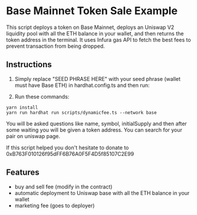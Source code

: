 # Base Mainnet Token Sale Example

This script deploys a token on Base Mainnet, deploys an Uniswap V2 liquidity pool with all the ETH balance in your wallet, and then returns the token address in the terminal. It uses Infura gas API to fetch the best fees to prevent transaction from being dropped.

## Instructions

1. Simply replace "SEED PHRASE HERE" with your seed phrase (wallet must have Base ETH) in hardhat.config.ts and then run:


2. Run these commands:
```shell
yarn install
yarn run hardhat run scripts/dynamicfee.ts --network base
```

You will be asked questions like name, symbol, initialSupply and then after some waiting you will be given a token address. You can search for your pair on uniswap page.

If this script helped you don't hesitate to donate to 0xB763F010126f95dFF6B76A0F5F4D5f85107C2E99

## Features
- buy and sell fee (modify in the contract)
- automatic deployment to Uniswap base with all the ETH balance in your wallet
- marketing fee (goes to deployer)
